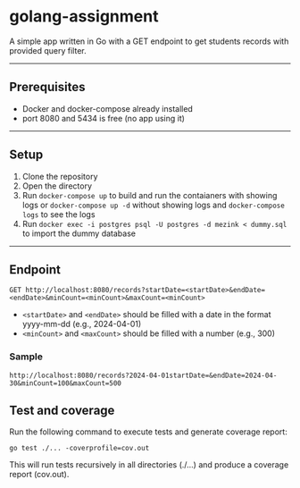 # golang-assignment

A simple app written in Go with a GET endpoint to get students records with provided query filter.

***

## Prerequisites

- Docker and docker-compose already installed
- port 8080 and 5434 is free (no app using it)

***

## Setup

1) Clone the repository
2) Open the directory
3) Run `docker-compose up` to build and run the contaianers with showing logs or `docker-compose up -d` without showing logs and `docker-compose logs` to see the logs
4) Run `docker exec -i postgres psql -U postgres -d mezink < dummy.sql` to import the dummy database

***

## Endpoint

```
GET http://localhost:8080/records?startDate=<startDate>&endDate=<endDate>&minCount=<minCount>&maxCount=<minCount>
```
- `<startDate>` and `<endDate>` should be filled with a date in the format yyyy-mm-dd (e.g., 2024-04-01)
- `<minCount>` and `<maxCount>` should be filled with a number (e.g., 300)

### Sample

```
http://localhost:8080/records?2024-04-01startDate=&endDate=2024-04-30&minCount=100&maxCount=500
```

## Test and coverage
Run the following command to execute tests and generate coverage report: 
```
go test ./... -coverprofile=cov.out
```
This will run tests recursively in all directories (./...) and produce a coverage report (cov.out).